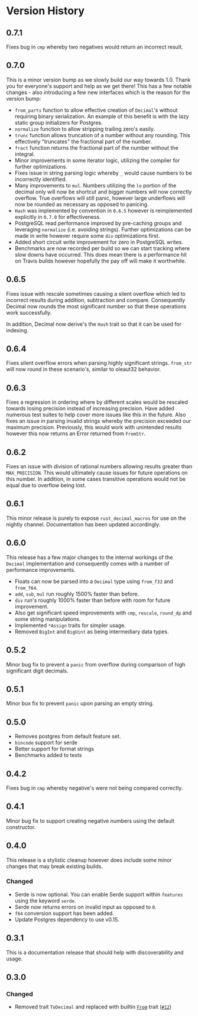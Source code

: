 # Version History

## 0.7.1

Fixes bug in `cmp` whereby two negatives would return an incorrect result.

## 0.7.0

This is a minor version bump as we slowly build our way towards 1.0. Thank you for everyone's support and help as we get there! This has a few notable changes - also introducing a few new interfaces which is the reason for the version bump:

* `from_parts` function to allow effective creation of `Decimal`'s without requiring binary serialization. An example of this benefit is with the lazy static group initializers for Postgres.
* `normalize` function to allow stripping trailing zero's easily.
* `trunc` function allows truncation of a number without any rounding. This effectively "truncates" the fractional part of the number.
* `fract` function returns the fractional part of the number without the integral.
* Minor improvements in some iterator logic, utilizing the compiler for further optimizations.
* Fixes issue in string parsing logic whereby `_` would cause numbers to be incorrectly identified.
* Many improvements to `mul`. Numbers utilizing the `lo` portion of the decimal only will now be shortcut and bigger numbers will now correctly overflow. True overflows will still panic, however large underflows will now be rounded as necessary as opposed to panicing.
* `Hash` was implemented by convention in `0.6.5` however is reimplemented explicitly in `0.7.0` for effectiveness.
* PostgreSQL read performance improved by pre-caching groups and leveraging `normalize` (i.e. avoiding strings). Further optimizations can be made in write however require some `div` optimizations first.
* Added short circuit write improvement for zero in PostgreSQL writes.
* Benchmarks are now recorded per build so we can start tracking where slow downs have occurred. This does mean there is a performance hit on Travis builds however hopefully the pay off will make it worthwhile.

## 0.6.5

Fixes issue with rescale sometimes causing a silent overflow which led to incorrect results during addition, subtraction and compare. Consequently Decimal now rounds the most significant number so that these operations work successfully.

In addition, Decimal now derive's the `Hash` trait so that it can be used for indexing.

## 0.6.4

Fixes silent overflow errors when parsing highly significant strings. `from_str` will now round in these scenario's, similar to oleaut32 behavior.

## 0.6.3

Fixes a regression in ordering where by different scales would be rescaled towards losing precision instead of increasing precision. Have added numerous test suites to help cover more issues like this in the future.
Also fixes an issue in parsing invalid strings whereby the precision exceeded our maximum precision. Previously, this would work with unintended results however this now returns an Error returned from `FromStr`.

## 0.6.2

Fixes an issue with division of rational numbers allowing results greater than `MAX_PRECISION`. This would ultimately cause issues for future operations on this number.
In addition, in some cases transitive operations would not be equal due to overflow being lost.

## 0.6.1

This minor release is purely to expose `rust_decimal_macros` for use on the nightly channel. Documentation has been updated accordingly.

## 0.6.0

This release has a few major changes to the internal workings of the `Decimal` implementation and consequently comes with a number of performance improvements.

* Floats can now be parsed into a `Decimal` type using `from_f32` and `from_f64`.
* `add`, `sub`, `mul` run roughly 1500% faster than before.
* `div` run's roughly 1000% faster than before with room for future improvement.
* Also get significant speed improvements with `cmp`, `rescale`, `round_dp` and some string manipulations.
* Implemented `*Assign` traits for simpler usage.
* Removed `BigInt` and `BigUint` as being intermediary data types.

## 0.5.2

Minor bug fix to prevent a `panic` from overflow during comparison of high significant digit decimals. 

## 0.5.1

Minor bux fix to prevent `panic` upon parsing an empty string.

## 0.5.0

* Removes postgres from default feature set.
* `bincode` support for serde
* Better support for format strings
* Benchmarks added to tests

## 0.4.2

Fixes bug in `cmp` whereby negative's were not being compared correctly.

## 0.4.1

Minor bug fix to support creating negative numbers using the default constructor.

## 0.4.0

This release is a stylistic cleanup however does include some minor changes that may break existing builds.

### Changed
* Serde is now optional. You can enable Serde support within `features` using the keyword `serde`.
* Serde now returns errors on invalid input as opposed to `0`.
* `f64` conversion support has been added.
* Update Postgres dependency to use v0.15.

## 0.3.1

This is a documentation release that should help with discoverability and usage.

## 0.3.0

### Changed
* Removed trait `ToDecimal` and replaced with builtin [`From`](https://doc.rust-lang.org/std/convert/trait.From.html) trait ([`#12`](https://github.com/paupino/rust-decimal/pull/12))
